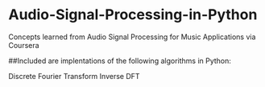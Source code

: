 # Audio-Signal-Processing-in-Python
Concepts learned from Audio Signal Processing for Music Applications via Coursera


##Included are implentations of the following algorithms in Python:

Discrete Fourier Transform
Inverse DFT
